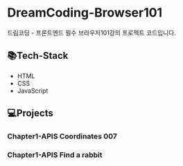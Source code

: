 # DreamCoding-Browser101

드림코딩 - 프론트엔드 필수 브라우저101강의 프로젝트 코드입니다.

## 📚Tech-Stack

- HTML
- CSS
- JavaScript

## 💻Projects

### Chapter1-APIS Coordinates 007

### Chapter1-APIS Find a rabbit

